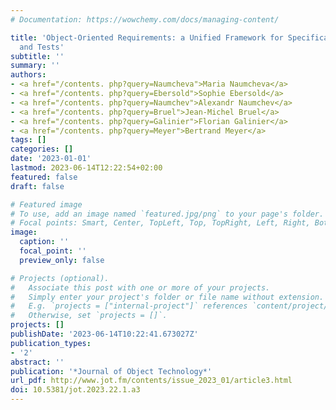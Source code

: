 ```yaml
---
# Documentation: https://wowchemy.com/docs/managing-content/

title: 'Object-Oriented Requirements: a Unified Framework for Specifications, Scenarios
  and Tests'
subtitle: ''
summary: ''
authors:
- <a href="/contents. php?query=Naumcheva">Maria Naumcheva</a>
- <a href="/contents. php?query=Ebersold">Sophie Ebersold</a>
- <a href="/contents. php?query=Naumchev">Alexandr Naumchev</a>
- <a href="/contents. php?query=Bruel">Jean-Michel Bruel</a>
- <a href="/contents. php?query=Galinier">Florian Galinier</a>
- <a href="/contents. php?query=Meyer">Bertrand Meyer</a>
tags: []
categories: []
date: '2023-01-01'
lastmod: 2023-06-14T12:22:54+02:00
featured: false
draft: false

# Featured image
# To use, add an image named `featured.jpg/png` to your page's folder.
# Focal points: Smart, Center, TopLeft, Top, TopRight, Left, Right, BottomLeft, Bottom, BottomRight.
image:
  caption: ''
  focal_point: ''
  preview_only: false

# Projects (optional).
#   Associate this post with one or more of your projects.
#   Simply enter your project's folder or file name without extension.
#   E.g. `projects = ["internal-project"]` references `content/project/deep-learning/index.md`.
#   Otherwise, set `projects = []`.
projects: []
publishDate: '2023-06-14T10:22:41.673027Z'
publication_types:
- '2'
abstract: ''
publication: '*Journal of Object Technology*'
url_pdf: http://www.jot.fm/contents/issue_2023_01/article3.html
doi: 10.5381/jot.2023.22.1.a3
---
```

